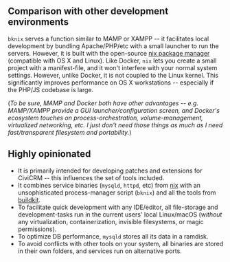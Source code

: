 ## Comparison with other development environments

`bknix` serves a function similar to MAMP or XAMPP -- it facilitates local development by bundling Apache/PHP/etc with a small launcher to
run the servers.  However, it is built with the open-source [nix package manager](https://nixos.org/nix) (compatible with OS X and Linux). 
Like Docker, `nix` lets you create a small project with a manifest-file, and it won't interfere with your normal system settings.  However,
unlike Docker, it is not coupled to the Linux kernel.  This significantly improves performance on OS X workstations -- especially if the
PHP/JS codebase is large.

(*To be sure, MAMP and Docker both have other advantages -- e.g. MAMP/XAMPP provide a GUI launcher/configuration screen, and Docker's ecosystem touches on process-orchestration, volume-management, virtualized networking, etc. I just don't need those things as much as I need fast/transparent filesystem and portability.*)

## Highly opinionated

* It is primarily intended for developing patches and extensions for CiviCRM -- this influences the set of tools included.
* It combines service binaries (`mysqld`, `httpd`, etc) from [nix](https://nixos.org/nix) with an unsophisticated process-manager script (`bknix`) and all the tools from [buildkit](https://github.com/civicrm/civicrm-buildkit).
* To facilitate quick development with any IDE/editor, all file-storage and development-tasks run in the current users' local Linux/macOS (*without* any virtualization, containerization, invisible filesystems, or magic permissions).
* To optimize DB performance, `mysqld` stores all its data in a ramdisk.
* To avoid conflicts with other tools on your system, all binaries are stored in their own folders, and services run on alternative ports.
